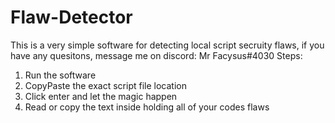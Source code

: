 # Flaw-Detector
This is a very simple software for detecting local script secruity flaws, if you have any quesitons, message me on discord: Mr Facysus#4030
Steps:
1. Run the software
2. CopyPaste the exact script file location
3. Click enter and let the magic happen
4. Read or copy the text inside holding all of your codes flaws
